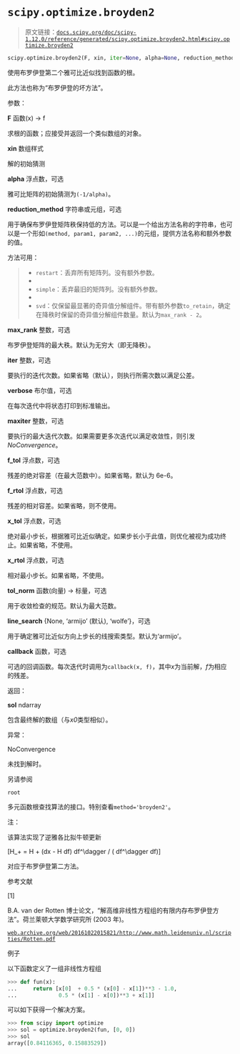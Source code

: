 # `scipy.optimize.broyden2`

> 原文链接：[`docs.scipy.org/doc/scipy-1.12.0/reference/generated/scipy.optimize.broyden2.html#scipy.optimize.broyden2`](https://docs.scipy.org/doc/scipy-1.12.0/reference/generated/scipy.optimize.broyden2.html#scipy.optimize.broyden2)

```py
scipy.optimize.broyden2(F, xin, iter=None, alpha=None, reduction_method='restart', max_rank=None, verbose=False, maxiter=None, f_tol=None, f_rtol=None, x_tol=None, x_rtol=None, tol_norm=None, line_search='armijo', callback=None, **kw)
```

使用布罗伊登第二个雅可比近似找到函数的根。

此方法也称为“布罗伊登的坏方法”。

参数：

**F** 函数(x) -> f

求根的函数；应接受并返回一个类似数组的对象。

**xin** 数组样式

解的初始猜测

**alpha** 浮点数，可选

雅可比矩阵的初始猜测为`(-1/alpha)`。

**reduction_method** 字符串或元组，可选

用于确保布罗伊登矩阵秩保持低的方法。可以是一个给出方法名称的字符串，也可以是一个形如`(method, param1, param2, ...)`的元组，提供方法名称和额外参数的值。

方法可用：

> +   `restart`：丢弃所有矩阵列。没有额外参数。
> +   
> +   `simple`：丢弃最旧的矩阵列。没有额外参数。
> +   
> +   `svd`：仅保留最显著的奇异值分解组件。带有额外参数`to_retain`，确定在降秩时保留的奇异值分解组件数量。默认为`max_rank - 2`。

**max_rank** 整数，可选

布罗伊登矩阵的最大秩。默认为无穷大（即无降秩）。

**iter** 整数，可选

要执行的迭代次数。如果省略（默认），则执行所需次数以满足公差。

**verbose** 布尔值，可选

在每次迭代中将状态打印到标准输出。

**maxiter** 整数，可选

要执行的最大迭代次数。如果需要更多次迭代以满足收敛性，则引发*NoConvergence*。

**f_tol** 浮点数，可选

残差的绝对容差（在最大范数中）。如果省略，默认为 6e-6。

**f_rtol** 浮点数，可选

残差的相对容差。如果省略，则不使用。

**x_tol** 浮点数，可选

绝对最小步长，根据雅可比近似确定。如果步长小于此值，则优化被视为成功终止。如果省略，不使用。

**x_rtol** 浮点数，可选

相对最小步长。如果省略，不使用。

**tol_norm** 函数(向量) -> 标量，可选

用于收敛检查的规范。默认为最大范数。

**line_search** {None, ‘armijo’ (默认), ‘wolfe’}，可选

用于确定雅可比近似方向上步长的线搜索类型。默认为‘armijo’。

**callback** 函数，可选

可选的回调函数。每次迭代时调用为`callback(x, f)`，其中*x*为当前解，*f*为相应的残差。

返回：

**sol** ndarray

包含最终解的数组（与*x0*类型相似）。

异常：

NoConvergence

未找到解时。

另请参阅

`root`

多元函数根查找算法的接口。特别查看`method='broyden2'`。

注：

该算法实现了逆雅各比拟牛顿更新

\[H_+ = H + (dx - H df) df^\dagger / ( df^\dagger df)\]

对应于布罗伊登第二方法。

参考文献

[1]

B.A. van der Rotten 博士论文，“解高维非线性方程组的有限内存布罗伊登方法”。荷兰莱顿大学数学研究所 (2003 年)。

[`web.archive.org/web/20161022015821/http://www.math.leidenuniv.nl/scripties/Rotten.pdf`](https://web.archive.org/web/20161022015821/http://www.math.leidenuniv.nl/scripties/Rotten.pdf)

例子

以下函数定义了一组非线性方程组

```py
>>> def fun(x):
...     return [x[0]  + 0.5 * (x[0] - x[1])**3 - 1.0,
...             0.5 * (x[1] - x[0])**3 + x[1]] 
```

可以如下获得一个解决方案。

```py
>>> from scipy import optimize
>>> sol = optimize.broyden2(fun, [0, 0])
>>> sol
array([0.84116365, 0.15883529]) 
```
